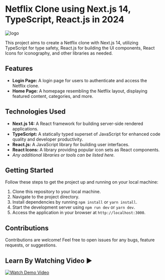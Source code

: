 # Netflix Clone using Next.js 14, TypeScript, React.js in 2024

 ![logo](https://github.com/EasyCodingTutorial/Netflix/assets/84335112/5e30351f-c625-4655-95fe-2cb6931fdf61)

This project aims to create a Netflix clone with Next.js 14, utilizing TypeScript for type safety, React.js for building the UI components, React Icons for iconography, and other libraries as needed.

## Features
- **Login Page:** A login page for users to authenticate and access the Netflix clone.
- **Home Page:** A homepage resembling the Netflix layout, displaying featured content, categories, and more.

## Technologies Used
- **Next.js 14:** A React framework for building server-side rendered applications.
- **TypeScript:** A statically typed superset of JavaScript for enhanced code quality and developer productivity.
- **React.js:** A JavaScript library for building user interfaces.
- **React Icons:** A library providing popular icon sets as React components.
- *Any additional libraries or tools can be listed here.*

## Getting Started
Follow these steps to get the project up and running on your local machine:

1. Clone this repository to your local machine.
2. Navigate to the project directory.
3. Install dependencies by running `npm install` or `yarn install`.
4. Start the development server using `npm run dev` or `yarn dev`.
5. Access the application in your browser at `http://localhost:3000`.

  

## Contributions
Contributions are welcome! Feel free to open issues for any bugs, feature requests, or suggestions.
 

 ## Learn By Watching Video  ▶️
 [![Watch Demo Video](https://img.youtube.com/vi/U8kBOCHqmKs/maxresdefault.jpg)](https://www.youtube.com/watch?v=U8kBOCHqmKs)
 
